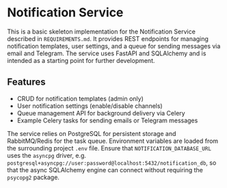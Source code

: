 # Notification Service

This is a basic skeleton implementation for the Notification Service described in `REQUIREMENTS.md`.
It provides REST endpoints for managing notification templates, user settings, and a queue for
sending messages via email and Telegram. The service uses FastAPI and SQLAlchemy and is intended
as a starting point for further development.

## Features

- CRUD for notification templates (admin only)
- User notification settings (enable/disable channels)
- Queue management API for background delivery via Celery
- Example Celery tasks for sending emails or Telegram messages

The service relies on PostgreSQL for persistent storage and RabbitMQ/Redis for the task queue.
Environment variables are loaded from the surrounding project `.env` file.
Ensure that `NOTIFICATION_DATABASE_URL` uses the `asyncpg` driver, e.g.
`postgresql+asyncpg://user:password@localhost:5432/notification_db`, so that the
async SQLAlchemy engine can connect without requiring the `psycopg2` package.

